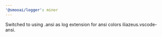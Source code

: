 ```yaml
---
'@smooai/logger': minor
---
```


Switched to using .ansi as log extension for ansi colors iliazeus.vscode-ansi.
